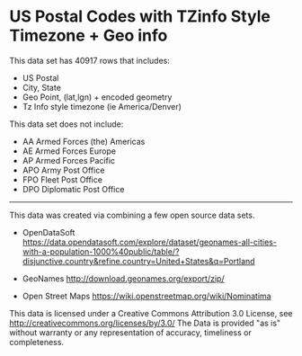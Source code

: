# US Postal Codes with TZinfo Style Timezone + Geo info
This data set has 40917 rows that includes: 
* US Postal
* City, State
* Geo Point, (lat,lgn) + encoded geometry
* Tz Info style timezone (ie America/Denver) 


This data set does not include:

* AA Armed Forces (the) Americas
* AE Armed Forces Europe
* AP Armed Forces Pacific
* APO Army Post Office
* FPO Fleet Post Office
* DPO Diplomatic Post Office

---

This data was created via combining a few open source data sets.


* OpenDataSoft
https://data.opendatasoft.com/explore/dataset/geonames-all-cities-with-a-population-1000%40public/table/?disjunctive.country&refine.country=United+States&q=Portland

* GeoNames
http://download.geonames.org/export/zip/

* Open Street Maps
https://wiki.openstreetmap.org/wiki/Nominatima

This data is licensed under a Creative Commons Attribution 3.0 License,
see http://creativecommons.org/licenses/by/3.0/
The Data is provided "as is" without warranty or any representation of accuracy, timeliness or completeness.
